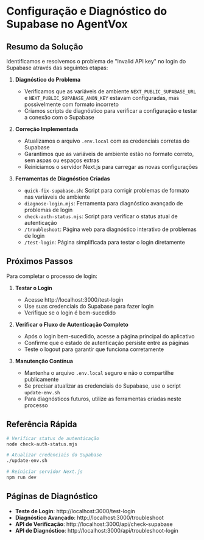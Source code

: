 # Configuração e Diagnóstico do Supabase no AgentVox

## Resumo da Solução

Identificamos e resolvemos o problema de "Invalid API key" no login do Supabase através das seguintes etapas:

1. **Diagnóstico do Problema**
   - Verificamos que as variáveis de ambiente `NEXT_PUBLIC_SUPABASE_URL` e `NEXT_PUBLIC_SUPABASE_ANON_KEY` estavam configuradas, mas possivelmente com formato incorreto
   - Criamos scripts de diagnóstico para verificar a configuração e testar a conexão com o Supabase

2. **Correção Implementada**
   - Atualizamos o arquivo `.env.local` com as credenciais corretas do Supabase
   - Garantimos que as variáveis de ambiente estão no formato correto, sem aspas ou espaços extras
   - Reiniciamos o servidor Next.js para carregar as novas configurações

3. **Ferramentas de Diagnóstico Criadas**
   - `quick-fix-supabase.sh`: Script para corrigir problemas de formato nas variáveis de ambiente
   - `diagnose-login.mjs`: Ferramenta para diagnóstico avançado de problemas de login
   - `check-auth-status.mjs`: Script para verificar o status atual de autenticação
   - `/troubleshoot`: Página web para diagnóstico interativo de problemas de login
   - `/test-login`: Página simplificada para testar o login diretamente

## Próximos Passos

Para completar o processo de login:

1. **Testar o Login**
   - Acesse http://localhost:3000/test-login
   - Use suas credenciais do Supabase para fazer login
   - Verifique se o login é bem-sucedido

2. **Verificar o Fluxo de Autenticação Completo**
   - Após o login bem-sucedido, acesse a página principal do aplicativo
   - Confirme que o estado de autenticação persiste entre as páginas
   - Teste o logout para garantir que funciona corretamente

3. **Manutenção Contínua**
   - Mantenha o arquivo `.env.local` seguro e não o compartilhe publicamente
   - Se precisar atualizar as credenciais do Supabase, use o script `update-env.sh`
   - Para diagnósticos futuros, utilize as ferramentas criadas neste processo

## Referência Rápida

```bash
# Verificar status de autenticação
node check-auth-status.mjs

# Atualizar credenciais do Supabase
./update-env.sh

# Reiniciar servidor Next.js
npm run dev
```

## Páginas de Diagnóstico

- **Teste de Login**: http://localhost:3000/test-login
- **Diagnóstico Avançado**: http://localhost:3000/troubleshoot
- **API de Verificação**: http://localhost:3000/api/check-supabase
- **API de Diagnóstico**: http://localhost:3000/api/troubleshoot-login
